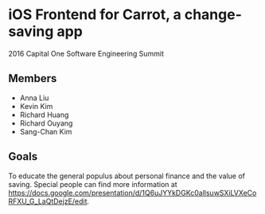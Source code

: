 # iOS Frontend for Carrot, a change-saving app
2016 Capital One Software Engineering Summit

## Members
* Anna Liu
* Kevin Kim
* Richard Huang
* Richard Ouyang
* Sang-Chan Kim

## Goals
To educate the general populus about personal finance and the value of saving. Special people can find more information at https://docs.google.com/presentation/d/1Q6uJYYkDGKc0allsuwSXiLVXeCoRFXU_G_LaQtDejzE/edit.
